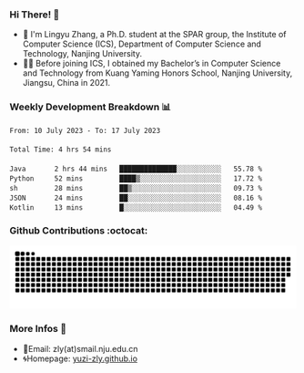 ### Hi There! 👋 
- 🐳 I'm Lingyu Zhang, a Ph.D. student at the SPAR group, the Institute of Computer Science (ICS), Department of Computer Science and Technology, Nanjing University.
- 🧑‍🎓 Before joining ICS, I obtained my Bachelor’s in Computer Science and Technology from Kuang Yaming Honors School, Nanjing University, Jiangsu, China in 2021.

### Weekly Development Breakdown :bar_chart:

<!--START_SECTION:waka-->

```txt
From: 10 July 2023 - To: 17 July 2023

Total Time: 4 hrs 54 mins

Java       2 hrs 44 mins   ██████████████░░░░░░░░░░░   55.78 %
Python     52 mins         ████▒░░░░░░░░░░░░░░░░░░░░   17.72 %
sh         28 mins         ██▒░░░░░░░░░░░░░░░░░░░░░░   09.73 %
JSON       24 mins         ██░░░░░░░░░░░░░░░░░░░░░░░   08.16 %
Kotlin     13 mins         █░░░░░░░░░░░░░░░░░░░░░░░░   04.49 %
```

<!--END_SECTION:waka-->

### Github Contributions :octocat:

![](https://raw.githubusercontent.com/yuzi-zly/yuzi-zly/output/github-contribution-grid-snake.svg)              


### More Infos 📖

- 📧Email: zly(at)smail.nju.edu.cn
- 🌀Homepage: [yuzi-zly.github.io](https://yuzi-zly.github.io/)
